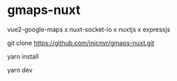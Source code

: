 # gmaps-nuxt
 vue2-google-maps x nuxt-socket-io x nuxtjs x expressjs


git clone https://github.com/jnicnvr/gmaps-nuxt.git

yarn install

yarn dev
